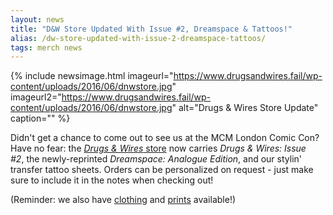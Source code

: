 ```yaml
---
layout: news
title: "D&W Store Updated With Issue #2, Dreamspace & Tattoos!"
alias: /dw-store-updated-with-issue-2-dreamspace-tattoos/
tags: merch news
---
```


{% include newsimage.html imageurl="https://www.drugsandwires.fail/wp-content/uploads/2016/06/dnwstore.jpg" imageurl2="https://www.drugsandwires.fail/wp-content/uploads/2016/06/dnwstore.jpg" alt="Drugs &amp; Wires Store Update" caption="" %}

Didn't get a chance to come out to see us at the MCM London Comic Con? Have no fear: the [_Drugs &amp; Wires_](http://dnwcomic.storenvy.com/)[ store](http://dnwcomic.storenvy.com/) now carries *Drugs &amp; Wires: Issue #2*, the newly-reprinted *Dreamspace: Analogue Edition*, and our stylin' transfer tattoo sheets. Orders can be personalized on request - just make sure to include it in the notes when checking out!

(Reminder: we also have [clothing](http://shop.spreadshirt.co.uk/dnwmerch/) and [prints](http://www.redbubble.com/people/cryoclaire/portfolio) available!)
